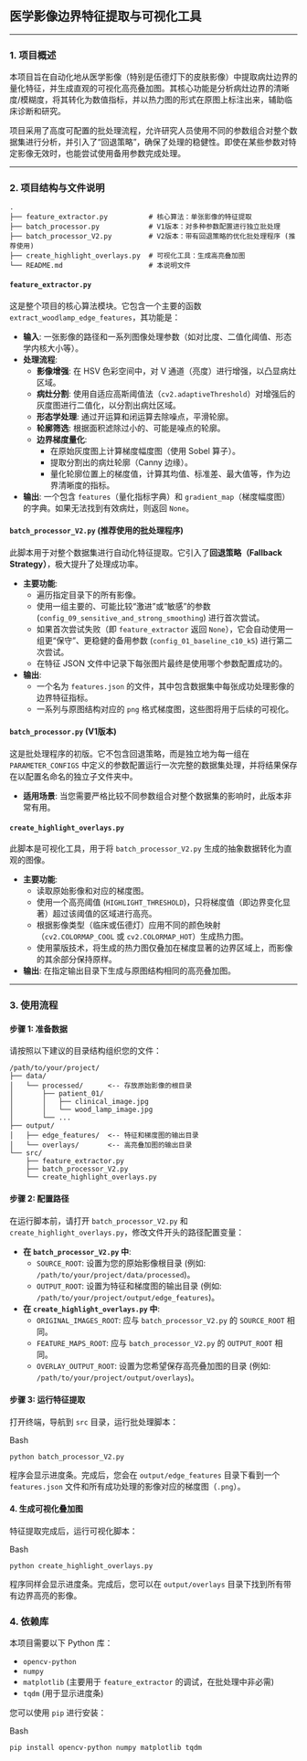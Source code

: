 ## 医学影像边界特征提取与可视化工具

------

### 1. 项目概述

本项目旨在自动化地从医学影像（特别是伍德灯下的皮肤影像）中提取病灶边界的量化特征，并生成直观的可视化高亮叠加图。其核心功能是分析病灶边界的清晰度/模糊度，将其转化为数值指标，并以热力图的形式在原图上标注出来，辅助临床诊断和研究。

项目采用了高度可配置的批处理流程，允许研究人员使用不同的参数组合对整个数据集进行分析，并引入了“回退策略”，确保了处理的稳健性。即使在某些参数对特定影像无效时，也能尝试使用备用参数完成处理。

------

### 2. 项目结构与文件说明

```
.
├── feature_extractor.py          # 核心算法：单张影像的特征提取
├── batch_processor.py            # V1版本：对多种参数配置进行独立批处理
├── batch_processor_V2.py         # V2版本：带有回退策略的优化批处理程序 (推荐使用)
├── create_highlight_overlays.py  # 可视化工具：生成高亮叠加图
└── README.md                     # 本说明文件
```

#### `feature_extractor.py`

这是整个项目的核心算法模块。它包含一个主要的函数 `extract_woodlamp_edge_features`，其功能是：

- **输入**: 一张影像的路径和一系列图像处理参数（如对比度、二值化阈值、形态学内核大小等）。
- **处理流程**:
  - **影像增强**: 在 HSV 色彩空间中，对 V 通道（亮度）进行增强，以凸显病灶区域。
  - **病灶分割**: 使用自适应高斯阈值法（`cv2.adaptiveThreshold`）对增强后的灰度图进行二值化，以分割出病灶区域。
  - **形态学处理**: 通过开运算和闭运算去除噪点，平滑轮廓。
  - **轮廓筛选**: 根据面积滤除过小的、可能是噪点的轮廓。
  - **边界梯度量化**:
    - 在原始灰度图上计算梯度幅度图（使用 Sobel 算子）。
    - 提取分割出的病灶轮廓（Canny 边缘）。
    - 量化轮廓位置上的梯度值，计算其均值、标准差、最大值等，作为边界清晰度的指标。
- **输出**: 一个包含 `features`（量化指标字典）和 `gradient_map`（梯度幅度图）的字典。如果无法找到有效病灶，则返回 `None`。

#### `batch_processor_V2.py` (推荐使用的批处理程序)

此脚本用于对整个数据集进行自动化特征提取。它引入了**回退策略（Fallback Strategy）**，极大提升了处理成功率。

- **主要功能**:
  - 遍历指定目录下的所有影像。
  - 使用一组主要的、可能比较“激进”或“敏感”的参数 (`config_09_sensitive_and_strong_smoothing`) 进行首次尝试。
  - 如果首次尝试失败（即 `feature_extractor` 返回 `None`），它会自动使用一组更“保守”、更稳健的备用参数 (`config_01_baseline_c10_k5`) 进行第二次尝试。
  - 在特征 JSON 文件中记录下每张图片最终是使用哪个参数配置成功的。
- **输出**:
  - 一个名为 `features.json` 的文件，其中包含数据集中每张成功处理影像的边界特征指标。
  - 一系列与原图结构对应的 `png` 格式梯度图，这些图将用于后续的可视化。

#### `batch_processor.py` (V1版本)

这是批处理程序的初版。它不包含回退策略，而是独立地为每一组在 `PARAMETER_CONFIGS` 中定义的参数配置运行一次完整的数据集处理，并将结果保存在以配置名命名的独立子文件夹中。

- **适用场景**: 当您需要严格比较不同参数组合对整个数据集的影响时，此版本非常有用。

#### `create_highlight_overlays.py`

此脚本是可视化工具，用于将 `batch_processor_V2.py` 生成的抽象数据转化为直观的图像。

- **主要功能**:
  - 读取原始影像和对应的梯度图。
  - 使用一个高亮阈值 (`HIGHLIGHT_THRESHOLD`)，只将梯度值（即边界变化显著）超过该阈值的区域进行高亮。
  - 根据影像类型（临床或伍德灯）应用不同的颜色映射（`cv2.COLORMAP_COOL` 或 `cv2.COLORMAP_HOT`）生成热力图。
  - 使用蒙版技术，将生成的热力图仅叠加在梯度显著的边界区域上，而影像的其余部分保持原样。
- **输出**: 在指定输出目录下生成与原图结构相同的高亮叠加图。

------

### 3. 使用流程

#### 步骤 1: 准备数据

请按照以下建议的目录结构组织您的文件：

```
/path/to/your/project/
├── data/
│   └── processed/      <-- 存放原始影像的根目录
│       ├── patient_01/
│       │   ├── clinical_image.jpg
│       │   └── wood_lamp_image.jpg
│       └── ...
├── output/
│   ├── edge_features/  <-- 特征和梯度图的输出目录
│   └── overlays/       <-- 高亮叠加图的输出目录
└── src/
    ├── feature_extractor.py
    ├── batch_processor_V2.py
    └── create_highlight_overlays.py
```

#### 步骤 2: 配置路径

在运行脚本前，请打开 `batch_processor_V2.py` 和 `create_highlight_overlays.py`，修改文件开头的路径配置变量：

- **在 `batch_processor_V2.py` 中**:
  - `SOURCE_ROOT`: 设置为您的原始影像根目录 (例如: `/path/to/your/project/data/processed`)。
  - `OUTPUT_ROOT`: 设置为特征和梯度图的输出目录 (例如: `/path/to/your/project/output/edge_features`)。
- **在 `create_highlight_overlays.py` 中**:
  - `ORIGINAL_IMAGES_ROOT`: 应与 `batch_processor_V2.py` 的 `SOURCE_ROOT` 相同。
  - `FEATURE_MAPS_ROOT`: 应与 `batch_processor_V2.py` 的 `OUTPUT_ROOT` 相同。
  - `OVERLAY_OUTPUT_ROOT`: 设置为您希望保存高亮叠加图的目录 (例如: `/path/to/your/project/output/overlays`)。

#### 步骤 3: 运行特征提取

打开终端，导航到 `src` 目录，运行批处理脚本：

Bash

```
python batch_processor_V2.py
```

程序会显示进度条。完成后，您会在 `output/edge_features` 目录下看到一个 `features.json` 文件和所有成功处理的影像对应的梯度图（`.png`）。

#### 4. 生成可视化叠加图

特征提取完成后，运行可视化脚本：

Bash

```
python create_highlight_overlays.py
```

程序同样会显示进度条。完成后，您可以在 `output/overlays` 目录下找到所有带有边界高亮的影像。

### 4. 依赖库

本项目需要以下 Python 库：

- `opencv-python`
- `numpy`
- `matplotlib` (主要用于 `feature_extractor` 的调试，在批处理中非必需)
- `tqdm` (用于显示进度条)

您可以使用 `pip` 进行安装：

Bash

```
pip install opencv-python numpy matplotlib tqdm
```